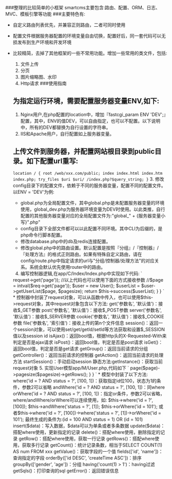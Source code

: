 ###整理的比较简单的小框架
smartcms主要包含:路由、配置、ORM、日志、MVC、模板引擎等功能
###主要特色有:
- 自定义路由列表优先，并兼容正则路由，二者可同时使用
- 配置文件根据服务器配置的环境变量自由切换，配置好后，同一套代码可以无损发布到生产环境和开发环境
- 比较精简，去掉了其他框架的一些不常用功能。增加一些常用的类文件，包括:
  1. 文件上传
  2. 分页
  3. 图片缩略图、水印
  4. Http请求
###使用指南
  ## 为指定运行环境，需要配置服务器变量ENV,如下:
  1. Nginx用户,在php配置的location中，增加『fastcgi_param ENV 'DEV';』配置，其中，ENV的值DEV，可以自由指定，也可以不配置。以下说明中，所有的DEV都替换为自行设置的字符串。
  2. IIS和Apache用户，自行配置如上服务器变量。
  ## 上传文件到服务器，并配置网站根目录到public目录。如下配置url重写:
  `
  location / {
	  root /web/xxx.com/public;
	  index index.html index.htm index.php;
	  try_files $uri $uri/ /index.php?$query_string;
  }
  `
  3. 修改config目录下的配置文件，依赖于不同的服务器变量，配置不同的配置文件。以ENV = 'DEV'为例:
  - global.php为全局配置文件，其中global.php是未配置服务器变量的环境使用，global_dev.php为服务器环境变量为DEV时使用。以此类推，自行配置的其他服务器变量对应的全局配置文件为:"global_" + {服务器变量小写}".php"
  - config目录下全部文件都可以以此配置不同环境。其中CLI为后缀的，是php命令行脚本配置。
  - 修改database.php中的db及redis连接配置。
  - 修改global.php中的路由设置。默认配置是按照『分组』/『控制器』/『处理方法』的格式正则路由。如果有特殊自定义路由，请在config/route.php中指定请求的url与"分组/控制器/处理方法"的对应关系。系统会默认优先使用router中的路由。
  
  4. 编写控制器逻辑,在app/C/Index/Index.php中实现如下代码:
  `
  <?php
  	//控制器命名空间，以App开头，按照路径到当前文件所在目录
  	namespace App\C\Index;
  	//使用模型文件，app/M/User.php;
  	use \App\M\User;
  	use \Request;
  	use \Response;
  	
  	class Index extends \App\C\BaseController{
	  	
	  	public function Index(Request $req, Response $resp){
		  	
		  	$page = intval($this->request->get('page'));
		  	//以上代码也可以使用下面的方式接收参数
		  	//$page = intval($req->get('page'));

		  	$user = new User();
		  	
		  	$userList = $user->getUserList($page, $pagesize);
		  	
		  	return $this->success($userList);
		}
  	}
  `
  
  * 控制器中封装了request对象，可以从函数中传入，也可以使用$this->request对象，其中request对象包含以下方法:
    get('参数名', '默认值')：接收$_GET参数
    post('参数名', '默认值')：接收$_POST参数
    server('参数名', '默认值')：接收$_SERVER参数
    cookie('参数名', '默认值')：接收$_COOKIE参数
    file('参数名', '索引值')：接收上传的第n个文件信息
    session()：返回一个session对象，可以使用set/get/getId/setId等方法获取和设置$_SESSION值以及session id
    isAjax()：返回bool值，根据http头的X-Requested-With来判定是否是ajax请求
    isPost()：返回bool值，判定是否是post请求
    isGet()：返回bool值，判定是否是get请求
    getGroup()：返回当前请求的分组
    getController()：返回当前请求的控制器
    getAction()：返回当前请求的处理方法
    startSession()：手动启动session
    静态方法:getInstance()：获取当前request对象
    
    5. 实现User模型app/M/User.php,代码如下
    `
    <?php
    	namespace App\M;
    	
    	class User extends Model{
	    	
	    	//指定使用member表，依赖于配置，数据库配置中可以统一指定表前缀。实际使用的表名为:前缀 + $table
	    	public static $table = 'member';
	    	
	    	public function getUserList($page, $pagesize){
		    	
		    	return $this->page($page)->pagesize($pagesize)->getRows();
	    	}
    	}
    `
    
    * 模型中封装了以下方法:
      where('id = ? AND status = ?', [100, 1])：获取指定id位100，状态为1的条件，参数2可以省略
      andWhere('id = ? AND status = ?', [100, 1])：同where
      orWhere('id = ? AND status = ?', [100, 1])：指定or条件，参数2可以省略，where/andWhere/orWhere可以连续使用，如:
      $this->where('id = ?', [100]);
      $this->andWhere('status = ?', [1]);
      $this->orWhere('id = 101');
      或者$this->where('id = ?', [100])->where('status = ?', [1])->orWhere('id = 101');
      最终生成的条件为:(id = 100 AND status = 1) OR (id = 101)
      insert($data)：写入数据，$data可以为单条或者多条数据
      update($data)：搭配where使用，更新指定的记录
      delete()：搭配where使用，删除指定的记录
      getRow()：搭配where使用，获取一行记录
      getRows()：搭配where使用，获取多行记录
      getCount()：统计记录条数，相当于SELECT COUNT(1) AS num FROM xxx
      getValue()：获取字段的一个值
      fields(['id', 'name'])：查询指定的字段
      orderBy(['id DESC', 'createTime ASC'])：排序
      groupBy(['gender', 'age'])：分组
      having('count(1) > 1')：having过滤
      getSqls()：打印查询的sql
      getError()：返回错误信息
    
    
    
  

